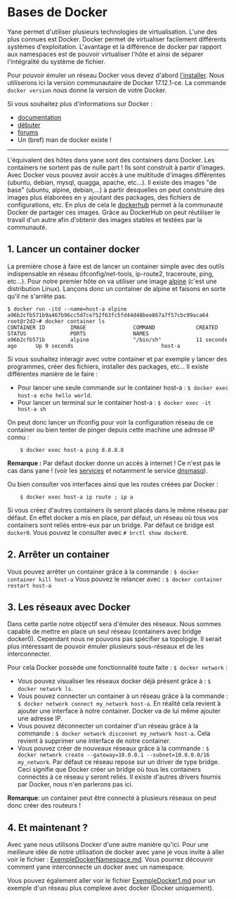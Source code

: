 # Bases de Docker

Yane permet d'utiliser plusieurs technologies de virtualisation. L'une des plus connues est Docker. Docker permet de virtualiser facilement différents systèmes d'exploitation. L'avantage et la différence de docker par rapport aux namespaces est de pouvoir virtualiser l'hôte et ainsi de séparer l'intégralité du système de fichier.

Pour pouvoir émuler un réseau Docker vous devez d'abord [l'installer](http://docs.docker.com/engine/installation/). Nous utiliserons ici la version communautaire de Docker 17.12.1-ce. La commande `docker version` nous donne la version de votre Docker.

Si vous souhaitez plus d'informations sur Docker :
* [documentation](http://docs.docker.com/)
* [débuter](http://training.play-with-docker.com/)
* [forums](https://forums.docker.com/)
* Un (bref) man de docker existe !

***

L'équivalent des hôtes dans yane sont des containers dans Docker. Les containers ne sortent pas de nulle part ! Ils sont construit à partir d'images. Avec Docker vous pouvez avoir accès à une multitude d'images différentes (ubuntu, debian, mysql, quagga, apache, etc...). Il existe des images "de base" (ubuntu, alpine, debian,...) à partir desquelles on peut construire des images plus élaborées en y ajoutant des packages, des fichiers de configurations, etc. En plus de cela le [dockerhub](http://hub.docker.com) permet à la communauté Docker de partager ces images. Grâce au DockerHub on peut réutiliser le travail d'un autre afin d'obtenir des images stables et testées par la communauté. 

## 1. Lancer un container docker

La première chose à faire est de lancer un container simple avec des outils indispensable en réseau (ifconfig/net-tools, ip-route2, traceroute, ping, etc...). Pour notre premier hôte on va utiliser une image [alpine](http://alpinelinux.org/) (c'est une distribution Linux). Lançons donc un container de alpine et faisons en sorte qu'il ne s'arrête pas.
```
$ docker run -itd --name=host-a alpine       
a96b2cfb571b9a467b96cc5d7ce752f63fc5fd44d48bee867a7f57cbc99aca64                                                                                                    
root@r2d2~# docker container ls
CONTAINER ID        IMAGE               COMMAND             CREATED             STATUS              PORTS               NAMES                     
a96b2cfb571b        alpine              "/bin/sh"           11 seconds ago      Up 9 seconds                            host-a
```
Si vous souhaitez interagir avec votre container et par exemple y lancer des programmes, créer des fichiers, installer des packages, etc... Il existe différentes manière de le faire :

* Pour lancer une seule commande sur le container host-a : `$ docker exec host-a echo hello world`.
* Pour lancer un terminal sur le container host-a : `$ docker exec -it host-a sh`

On peut donc lancer un ifconfig pour voir la configuration réseau de ce container ou bien tenter de pinger depuis cette machine une adresse IP connu :

		$ docker exec host-a ping 8.8.8.8

**Remarque :** Par défaut docker donne un accès à internet ! Ce n'est pas le cas dans yane ! (voir les [services](https://github.com/SylvainDaste/yane/blob/3b04fb0e0acfb342116c4768b31e2a3e9975646b/yane_module_services) et notamment le service [dnsmasq](https://github.com/SylvainDaste/yane/blob/3b04fb0e0acfb342116c4768b31e2a3e9975646b/yane_module_dnsmasq)).

Ou bien consulter vos interfaces ainsi que les routes créées par Docker :

		$ docker exec host-a ip route ; ip a

Si vous créez d'autres containers ils seront placés dans le même réseau par défaut. En effet docker a mis en place, par défaut, un réseau où tous vos containers sont reliés entre-eux par un bridge. Par défaut ce bridge est `docker0`. Vous pouvez le consulter avec `# brctl show docker0`.

## 2. Arrêter un container

Vous pouvez arrêter un container grâce à la commande : `$ docker container kill host-a`
Vous pouvez le relancer avec : `$ docker container restart host-a`

## 3. Les réseaux avec Docker

Dans cette partie notre objectif sera d'émuler des réseaux. Nous sommes capable de mettre en place un seul réseau (containers avec bridge docker0). Cependant nous ne pouvons pas spécifier sa topologie. Il serait plus intéressant de pouvoir émuler plusieurs sous-réseaux et de les interconnecter.

Pour cela Docker possède une fonctionnalité toute faite : `$ docker network` :
* Vous pouvez visualiser les réseaux docker déjà présent grâce à : `$ docker network ls`.
* Vous pouvez connecter un container à un réseau grâce à la commande : `$ docker network connect my_network host-a`. En réalité cela revient à ajouter une interface à notre container. Docker va de lui même ajouter une adresse IP.
* Vous pouvez déconnecter un container d'un réseau grâce à la commande : `$ docker network disconnet my_network host-a`. Cela revient à supprimer une interface de notre container.
* Vous pouvez créer de nouveaux réseaux grâce à la commande : `$ docker network create --gateway=10.0.0.1 --subnet=10.0.0.0/16 my_network`. Par défaut ce réseau repose sur un driver de type bridge. Ceci signifie que Docker créer un bridge où tous les containers connectés à ce réseau y seront reliés. Il existe d'autres drivers fournis par Docker, nous n'en parlerons pas ici.

**Remarque**: un container peut être connecté à plusieurs réseaux on peut donc créer des routeurs !

## 4. Et maintenant ?

Avec yane nous utilisons Docker d'une autre manière qu'ici. Pour une meilleure idée de notre utilisation de docker avec yane je vous invite à aller voir le fichier : [ExempleDockerNamespace.md](./ExempleDockerNamespace.md).
Vous pourrez découvrir comment yane interconnecte un docker avec un namespace.

Vous pouvez également aller voir le fichier [ExempleDocker1.md](./ExempleDocker1.md) pour un exemple d'un réseau plus complexe avec docker (Docker uniquement).
